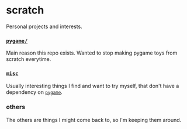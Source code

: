 # scratch

Personal projects and interests.

### [`pygame/`](./pygame)

Main reason this repo exists. Wanted to stop making pygame toys from scratch everytime. 

### [`misc`](./misc)

Usually interesting things I find and want to try myself, that don't have a dependency on [`pygame`](https://www.pygame.org).

### others

The others are things I might come back to, so I'm keeping them around.
